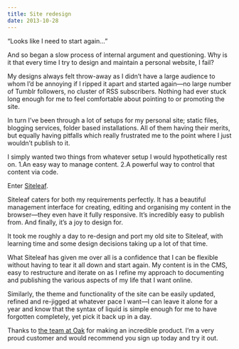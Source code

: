 ```yaml
---
title: Site redesign
date: 2013-10-28
---
```


“Looks like I need to start again…”

And so began a slow process of internal argument and questioning. Why is it that every time I try to design and maintain a personal website, I fail?

My designs always felt throw-away as I didn’t have a large audience to whom I’d be annoying if I ripped it apart and started again—no large number of Tumblr followers, no cluster of RSS subscribers. Nothing had ever stuck long enough for me to feel comfortable about pointing to or promoting the site.

In turn I’ve been through a lot of setups for my personal site; static files, blogging services, folder based installations. All of them having their merits, but equally having pitfalls which really frustrated me to the point where I just wouldn’t publish to it.

I simply wanted two things from whatever setup I would hypothetically rest on. 1.An easy way to manage content. 2.A powerful way to control that content via code.

Enter [Siteleaf](http://siteleaf.com/).

Siteleaf caters for both my requirements perfectly. It has a beautiful management interface for creating, editing and organising my content in the browser—they even have it fully responsive. It’s incredibly easy to publish from. And finally, it’s a joy to design for.

It took me roughly a day to re-design and port my old site to Siteleaf, with learning time and some design decisions taking up a lot of that time.

What Siteleaf has given me over all is a confidence that I can be flexible without having to tear it all down and start again. My content is in the CMS, easy to restructure and iterate on as I refine my approach to documenting and publishing the various aspects of my life that I want online.

Similarly, the theme and functionality of the site can be easily updated, refined and re-jigged at whatever pace I want—I can leave it alone for a year and know that the syntax of liquid is simple enough for me to have forgotten completely, yet pick it back up in a day.

Thanks to [the team at Oak](http://oak.is/about/) for making an incredible product. I’m a very proud customer and would recommend you sign up today and try it out.

